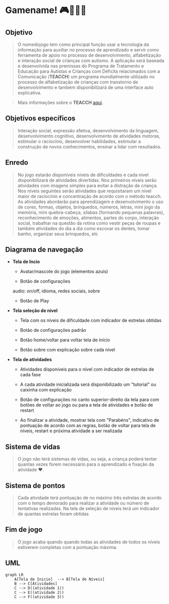 # Gamename! :video_game::boy::girl::new_moon:


## Objetivo

> O nomedojogo tem como principal função usar a tecnologia da informação para auxiliar no processo de aprendizado e servir como ferramenta de apoio no processo de desenvolvimento, alfabetização e interação social de crianças com autismo. A aplicação será baseada e desenvolvida nas premissas do Programa de Tratamento e Educação para Autistas e Crianças com Déficits relacionados com a Comunicação (**TEACCH**) um programa mundialmente utilizado no processo de alfabetização de crianças com transtorno de desenvolvimento e também disponibilizará de uma interface auto explicativa.



> Mais informações sobre o  **TEACCH**  [aqui](http://http://www.universoautista.com.br/autismo/modules/works/item.php?id=8).


## Objetivos específicos

>Interação social, expressão afetiva, desenvolvimento da linguagem, desenvolvimento cognitivo, desenvolvimento de atividades motoras, estimular o raciocínio, desenvolver habilidades, estimular a construção de novos conhecimentos, ensinar a lidar com resultados.

## Enredo

>No jogo estarão disponíveis níveis de dificuldades e cada nível disponibilizará de atividades divertidas. Nos primeiros níveis serão atividades com imagens simples para evitar a distração da criança. Nos níveis seguintes serão atividades que requisitaram um nível maior de raciocínio e concentração de acordo com o método teacch. As atividades abordarão para aprendizagem e desenvolvimento o uso de cores, formas, objetos, brinquedos, números, letras, mini jogo da memória, mini quebra-cabeça, sílabas (formando pequenas palavras), reconhecimento de emoções, alimentos, partes do corpo, interação social, trabalhar na questão da rotina como vestir peças de roupas e também atividades do dia a dia como escovar os dentes, tomar banho, organizar seus brinquedos, etc


## Diagrama de navegação

- **Tela de Incio**
	+  Avatar/mascote do jogo (elementos azuis)
	
	+	 Botão de configurações
	
	 audio: on/off, idioma, redes sociais, sobre	
	
    + Botão de Play

- **Tela seleção de nível**
	+  Tela com os níveis de dificuldade com indicador de estrelas obtidas 
	
	+	 Botão de configurações padrão
	
   + Botão home/voltar para voltar tela de início
   
   + Botão sobre com explicação sobre cada nível

- **Tela de atividades**
	+  Atividades disponíveis para o nível com indicador de estrelas de cada fase
	
	+	 A cada atividade inicializada será disponibilizado um "tutorial" ou caixinha com explicação
	 
   + Botão de configurações no canto superior-direito da tela para com botões de voltar ao jogo ou para a tela de atividades e botão de restart

	+ Ao finalizar a atividade, mostrar tela com "Parabéns", indicativo de pontuação de acordo com as regras, botão de voltar para tela de níveis, restart e próxima atividade a ser realizada



## Sistema de vidas

>O jogo não terá sistemas de vidas, ou seja, a criança poderá tentar quantas vezes forem necessário para o aprendizado e fixação da atividade :heart:.

## Sistema de pontos

>Cada atividade terá pontuação de no máximo três estrelas de acordo com o tempo demorado para realizar a atividade ou número de tentativas realizadas. Na tela de seleção de níveis terá um indicador de quantas estrelas foram obtidas






## Fim de jogo

>O jogo acaba quando quando todas as atividades de todos os níveis estiverem completas com a pontuação máxima.


## UML 


```mermaid
graph LR
    A[Tela de Inicio]  --> B[Tela de Níveis]
    B --> C[Atividades]
    C --> D((atividade 1))
    C --> E((atividade 2))
    C --> F((atividade 3))
```


